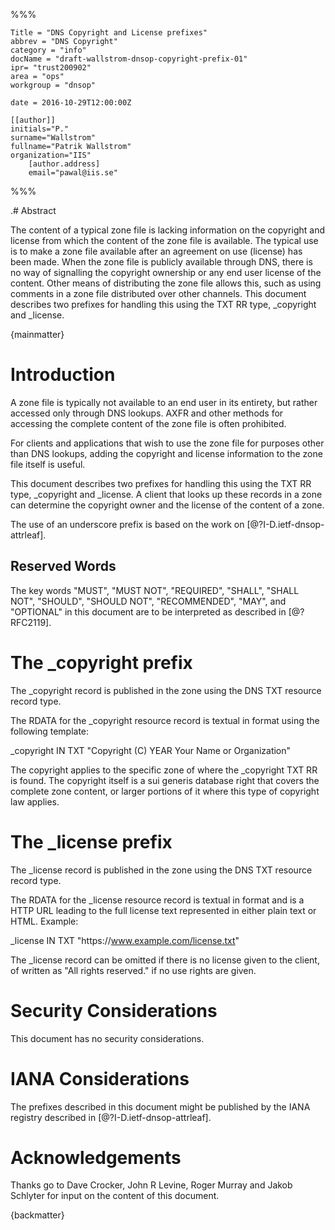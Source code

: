 %%%

    Title = "DNS Copyright and License prefixes"
    abbrev = "DNS Copyright"
    category = "info"
    docName = "draft-wallstrom-dnsop-copyright-prefix-01"
    ipr= "trust200902"
    area = "ops"
    workgroup = "dnsop"
 
    date = 2016-10-29T12:00:00Z
 
    [[author]]
    initials="P."
    surname="Wallstrom"
    fullname="Patrik Wallstrom"
    organization="IIS"
        [author.address]
        email="pawal@iis.se"
 
%%%

.# Abstract

The content of a typical zone file is lacking information on the copyright
and license from which the content of the zone file is available. The
typical use is to make a zone file available after an agreement on use
(license) has been made. When the zone file is publicly available through
DNS, there is no way of signalling the copyright ownership or any end user
license of the content. Other means of distributing the zone file allows
this, such as using comments in a zone file distributed over other
channels. This document describes two prefixes for handling this using the
TXT RR type, _copyright and _license.

{mainmatter}


# Introduction

A zone file is typically not available to an end user in its entirety,
but rather accessed only through DNS lookups. AXFR and other methods for
accessing the complete content of the zone file is often prohibited.

For clients and applications that wish to use the zone file for purposes
other than DNS lookups, adding the copyright and license information
to the zone file itself is useful.

This document describes two prefixes for handling this using the TXT RR
type, _copyright and _license. A client that looks up these records in a
zone can determine the copyright owner and the license of the content of a
zone.

The use of an underscore prefix is based on the work on
[@?I-D.ietf-dnsop-attrleaf].

## Reserved Words

The key words "MUST", "MUST NOT", "REQUIRED", "SHALL", "SHALL NOT", "SHOULD",
"SHOULD NOT", "RECOMMENDED", "MAY", and "OPTIONAL" in this document are to be
interpreted as described in [@?RFC2119].


# The _copyright prefix

The _copyright record is published in the zone using the DNS TXT resource
record type.

The RDATA for the _copyright resource record is textual in format using the
following template:

_copyright IN TXT "Copyright (C) YEAR Your Name or Organization"

The copyright applies to the specific zone of where the _copyright TXT RR
is found. The copyright itself is a sui generis database right that covers
the complete zone content, or larger portions of it where this type of
copyright law applies.


# The _license prefix

The _license record is published in the zone using the DNS TXT resource
record type.

The RDATA for the _license resource record is textual in format and is
a HTTP URL leading to the full license text represented in either plain
text or HTML. Example:

_license IN TXT &quot;https\://www.example.com/license.txt&quot;

The _license record can be omitted if there is no license given to the
client, of written as "All rights reserved." if no use rights are given.


# Security Considerations

This document has no security considerations.


# IANA Considerations

The prefixes described in this document might be published by the IANA
registry described in [@?I-D.ietf-dnsop-attrleaf].


# Acknowledgements

Thanks go to Dave Crocker, John R Levine, Roger Murray and Jakob Schlyter
for input on the content of this document.

{backmatter}
